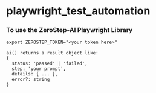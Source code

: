 # playwright_test_automation


### To use the ZeroStep-AI Playwright Library 
```
export ZEROSTEP_TOKEN="<your token here>" 
```

```
ai() returns a result object like:
{
  status: 'passed' | 'failed',
  step: 'your prompt',
  details: { ... },
  error?: string
}
```